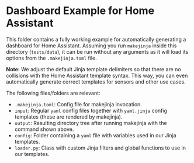 # Dashboard Example for Home Assistant

This folder contains a fully working example for automatically generating a dashboard for Home Assistant.
Assuming you run `makejinja` inside this directory (`tests/data`), it can be run without any arguments as it will load its options from the `.makejinja.toml` file.

**Note:**
We adjust the default Jinja template delimiters so that there are no collisions with the Home Assistant template syntax.
This way, you can even automatically generate correct templates for sensors and other use cases.

The following files/folders are relevant:

- `.makejinja.toml`: Config file for makejinja invocation.
- `input`: Regular `yaml` config files together with `yaml.jinja` config templates (these are rendered by makejinja).
- `output`: Resulting directory tree after running makejinja with the command shown above.
- `config`: Folder containing a `yaml` file with variables used in our Jinja templates.
- `loader.py`: Class with custom Jinja filters and global functions to use in our templates.
